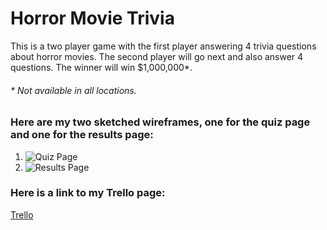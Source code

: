 # Horror Movie Trivia

This is a two player game with the first player answering 4 trivia questions about horror movies. The second player will go next and also answer 4 questions. The winner will win $1,000,000*.

###### * *Not available in all locations.*

### Here are my two sketched wireframes, one for the quiz page and one for the results page:

1. ![Quiz Page](images/wireframe_landingpg.jpg)
2. ![Results Page](images/wireframe_results.jpg)

### Here is a link to my Trello page:
[Trello](https://trello.com/b/Fd4OAwNG/project-1)
